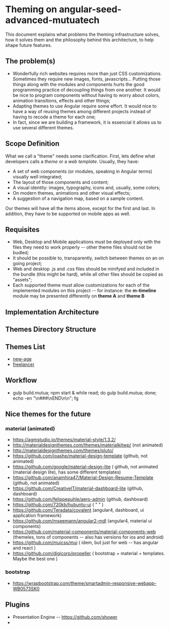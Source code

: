 # Theming on angular-seed-advanced-mutuatech

This document explains what problems the theming infrastructure solves, how it solves them and the philosophy behind this architecture, to help shape future features.

## The problem(s)
* Wonderfully rich websites requires more than just CSS customizations. Sometimes they require new images, fonts, javascripts... Putting those things along with the modules and components hurts the good programming practice of decoupling things from one another. It would be nice to program components without having to worry about colors, animation transitions, effects and other things;  
* Adapting themes to use Angular require some effort. It would nice to have a way of reusing themes among different projects instead of having to recode a theme for each one;
* In fact, since we are building a framework, it is essencial it allows us to use several different themes.

## Scope Definition
What we call a "theme" needs some clarification. First, lets define what developers calls a *theme* or a *web template*. Usually, they have:
 * A set of web components (or modules, speaking in Angular terms) visually well integrated;
 * The layout of those components and content;
 * A visual identity: images, typography, icons and, usually, some colors;
 * On modern themes, animations and other visual effects;
 * A suggestion of a navigation map, based on a sample content.

Our themes will have all the items above, except for the first and last. In addition, they have to be supported on mobile apps as well.

## Requisites
* Web, Desktop and Mobile applications must be deployed only with the files they need to work properly -- other theme files should not be budled;
* It should be possible to, transparently, switch between themes on an on going project;
* Web and desktop .js and .css files should be minifyed and included in the bundle (this might be hard), while all other files should be copied as "assets";
* Each supported theme must allow customizations for each of the implemented modules on this project -- for instance: the **m-timeline** module may be presented differently on **theme A** and **theme B**

## Implementation Architecture

## Themes Directory Structure

## Themes List
* [new-age](new-age/README.md)
* [freelancer](freelancer/README.md)

## Workflow
* gulp build.mutua; npm start & while read; do gulp build.mutua; done; echo -en "\n###\nEND\n\n"; fg

## Nice themes for the future
### material (animated) ###
* https://agmstudio.io/themes/material-style/1.3.2/
* http://materialdesignthemes.com/themes/materialkitwp/ (not animated)
* http://materialdesignthemes.com/themes/pluto/
* https://github.com/joashp/material-design-template (github, not animated)
* https://github.com/google/material-design-lite ( github, not animated (material design lite), has some different templates)
* https://github.com/anamhira47/Material-Design-Resume-Template (github, not animated)
* https://github.com/CreativeIT/material-dashboard-lite (github, dashboard)
* https://github.com/felippepuhle/aero-admin (github, dashboard)
* https://github.com/720kb/hubuntu-ui ( "  " )
* https://github.com/Teradata/covalent (angular4, dashboard, ui application framework)
* https://github.com/mseemann/angular2-mdl (angular4, material ui components)
* https://github.com/material-components/material-components-web (themeles, tons of components -- also has versions for ios and android)
* https://github.com/muicss/mui ( idem, but just for web -- has angular and react )
* https://github.com/digicorp/propeller ( bootstrap + material + templates. Maybe the best one )
### bootstrap ###
* https://wrapbootstrap.com/theme/smartadmin-responsive-webapp-WB0573SK0

## Plugins ##
* Presentation Engine -- https://github.com/shower
* 